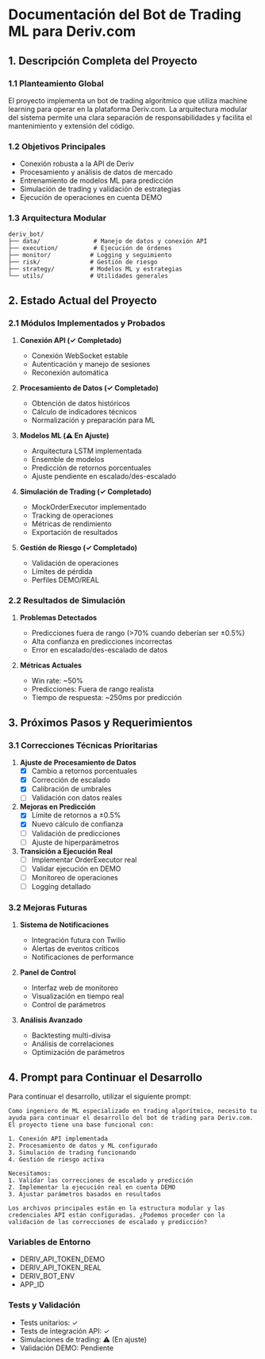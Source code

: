 # Documentación del Bot de Trading ML para Deriv.com

## 1. Descripción Completa del Proyecto

### 1.1 Planteamiento Global
El proyecto implementa un bot de trading algorítmico que utiliza machine learning para operar en la plataforma Deriv.com. La arquitectura modular del sistema permite una clara separación de responsabilidades y facilita el mantenimiento y extensión del código.

### 1.2 Objetivos Principales
- Conexión robusta a la API de Deriv
- Procesamiento y análisis de datos de mercado
- Entrenamiento de modelos ML para predicción
- Simulación de trading y validación de estrategias
- Ejecución de operaciones en cuenta DEMO

### 1.3 Arquitectura Modular
```
deriv_bot/
├── data/               # Manejo de datos y conexión API
├── execution/          # Ejecución de órdenes
├── monitor/           # Logging y seguimiento
├── risk/              # Gestión de riesgo
├── strategy/          # Modelos ML y estrategias
└── utils/             # Utilidades generales
```

## 2. Estado Actual del Proyecto

### 2.1 Módulos Implementados y Probados
1. **Conexión API (✓ Completado)**
   - Conexión WebSocket estable
   - Autenticación y manejo de sesiones
   - Reconexión automática

2. **Procesamiento de Datos (✓ Completado)**
   - Obtención de datos históricos
   - Cálculo de indicadores técnicos
   - Normalización y preparación para ML

3. **Modelos ML (⚠️ En Ajuste)**
   - Arquitectura LSTM implementada
   - Ensemble de modelos
   - Predicción de retornos porcentuales
   - Ajuste pendiente en escalado/des-escalado

4. **Simulación de Trading (✓ Completado)**
   - MockOrderExecutor implementado
   - Tracking de operaciones
   - Métricas de rendimiento
   - Exportación de resultados

5. **Gestión de Riesgo (✓ Completado)**
   - Validación de operaciones
   - Límites de pérdida
   - Perfiles DEMO/REAL

### 2.2 Resultados de Simulación
1. **Problemas Detectados**
   - Predicciones fuera de rango (>70% cuando deberían ser ±0.5%)
   - Alta confianza en predicciones incorrectas
   - Error en escalado/des-escalado de datos

2. **Métricas Actuales**
   - Win rate: ~50%
   - Predicciones: Fuera de rango realista
   - Tiempo de respuesta: ~250ms por predicción

## 3. Próximos Pasos y Requerimientos

### 3.1 Correcciones Técnicas Prioritarias
1. **Ajuste de Procesamiento de Datos**
   - [x] Cambio a retornos porcentuales
   - [x] Corrección de escalado
   - [x] Calibración de umbrales
   - [ ] Validación con datos reales

2. **Mejoras en Predicción**
   - [x] Límite de retornos a ±0.5%
   - [x] Nuevo cálculo de confianza
   - [ ] Validación de predicciones
   - [ ] Ajuste de hiperparámetros

3. **Transición a Ejecución Real**
   - [ ] Implementar OrderExecutor real
   - [ ] Validar ejecución en DEMO
   - [ ] Monitoreo de operaciones
   - [ ] Logging detallado

### 3.2 Mejoras Futuras
1. **Sistema de Notificaciones**
   - Integración futura con Twilio
   - Alertas de eventos críticos
   - Notificaciones de performance

2. **Panel de Control**
   - Interfaz web de monitoreo
   - Visualización en tiempo real
   - Control de parámetros

3. **Análisis Avanzado**
   - Backtesting multi-divisa
   - Análisis de correlaciones
   - Optimización de parámetros

## 4. Prompt para Continuar el Desarrollo

Para continuar el desarrollo, utilizar el siguiente prompt:

```
Como ingeniero de ML especializado en trading algorítmico, necesito tu ayuda para continuar el desarrollo del bot de trading para Deriv.com. El proyecto tiene una base funcional con:

1. Conexión API implementada
2. Procesamiento de datos y ML configurado
3. Simulación de trading funcionando
4. Gestión de riesgo activa

Necesitamos:
1. Validar las correcciones de escalado y predicción
2. Implementar la ejecución real en cuenta DEMO
3. Ajustar parámetros basados en resultados

Los archivos principales están en la estructura modular y las credenciales API están configuradas. ¿Podemos proceder con la validación de las correcciones de escalado y predicción?
```

### Variables de Entorno
- DERIV_API_TOKEN_DEMO
- DERIV_API_TOKEN_REAL
- DERIV_BOT_ENV
- APP_ID

### Tests y Validación
- Tests unitarios: ✓
- Tests de integración API: ✓
- Simulaciones de trading: ⚠️ (En ajuste)
- Validación DEMO: Pendiente
